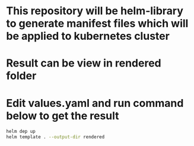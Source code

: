 # This repository will be helm-library to generate manifest files which will be applied to kubernetes cluster

# Result can be view in rendered folder

# Edit values.yaml and run command below to get the result

```bash
helm dep up
helm template . --output-dir rendered
```
